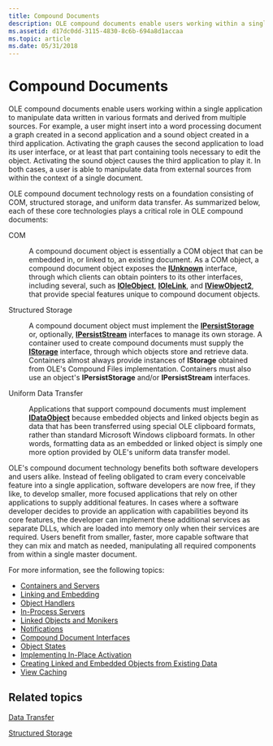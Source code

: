 ```yaml
---
title: Compound Documents
description: OLE compound documents enable users working within a single application to manipulate data written in various formats and derived from multiple sources.
ms.assetid: d17dc0dd-3115-4830-8c6b-694a8d1accaa
ms.topic: article
ms.date: 05/31/2018
---
```


# Compound Documents

OLE compound documents enable users working within a single application to manipulate data written in various formats and derived from multiple sources. For example, a user might insert into a word processing document a graph created in a second application and a sound object created in a third application. Activating the graph causes the second application to load its user interface, or at least that part containing tools necessary to edit the object. Activating the sound object causes the third application to play it. In both cases, a user is able to manipulate data from external sources from within the context of a single document.

OLE compound document technology rests on a foundation consisting of COM, structured storage, and uniform data transfer. As summarized below, each of these core technologies plays a critical role in OLE compound documents:

<dl> <dt>

<span id="COM"></span><span id="com"></span>COM
</dt> <dd>

A compound document object is essentially a COM object that can be embedded in, or linked to, an existing document. As a COM object, a compound document object exposes the [**IUnknown**](/windows/desktop/api/Unknwn/nn-unknwn-iunknown) interface, through which clients can obtain pointers to its other interfaces, including several, such as [**IOleObject**](/windows/desktop/api/OleIdl/nn-oleidl-ioleobject), [**IOleLink**](/windows/desktop/api/OleIdl/nn-oleidl-iolelink), and [**IViewObject2**](/windows/desktop/api/OleIdl/nn-oleidl-iviewobject2), that provide special features unique to compound document objects.

</dd> <dt>

<span id="Structured_Storage"></span><span id="structured_storage"></span><span id="STRUCTURED_STORAGE"></span>Structured Storage
</dt> <dd>

A compound document object must implement the [**IPersistStorage**](/windows/desktop/api/ObjIdl/nn-objidl-ipersiststorage) or, optionally, [**IPersistStream**](/windows/desktop/api/ObjIdl/nn-objidl-ipersiststream) interfaces to manage its own storage. A container used to create compound documents must supply the [**IStorage**](/windows/desktop/api/objidl/nn-objidl-istorage) interface, through which objects store and retrieve data. Containers almost always provide instances of **IStorage** obtained from OLE's Compound Files implementation. Containers must also use an object's **IPersistStorage** and/or **IPersistStream** interfaces.

</dd> <dt>

<span id="Uniform_Data_Transfer"></span><span id="uniform_data_transfer"></span><span id="UNIFORM_DATA_TRANSFER"></span>Uniform Data Transfer
</dt> <dd>

Applications that support compound documents must implement [**IDataObject**](/windows/desktop/api/ObjIdl/nn-objidl-idataobject) because embedded objects and linked objects begin as data that has been transferred using special OLE clipboard formats, rather than standard Microsoft Windows clipboard formats. In other words, formatting data as an embedded or linked object is simply one more option provided by OLE's uniform data transfer model.

</dd> </dl>

OLE's compound document technology benefits both software developers and users alike. Instead of feeling obligated to cram every conceivable feature into a single application, software developers are now free, if they like, to develop smaller, more focused applications that rely on other applications to supply additional features. In cases where a software developer decides to provide an application with capabilities beyond its core features, the developer can implement these additional services as separate DLLs, which are loaded into memory only when their services are required. Users benefit from smaller, faster, more capable software that they can mix and match as needed, manipulating all required components from within a single master document.

For more information, see the following topics:

-   [Containers and Servers](containers-and-servers.md)
-   [Linking and Embedding](linking-and-embedding.md)
-   [Object Handlers](object-handlers.md)
-   [In-Process Servers](in-process-servers.md)
-   [Linked Objects and Monikers](linked-objects-and-monikers.md)
-   [Notifications](notifications.md)
-   [Compound Document Interfaces](compound-document-interfaces.md)
-   [Object States](object-states.md)
-   [Implementing In-Place Activation](implementing-in-place-activation.md)
-   [Creating Linked and Embedded Objects from Existing Data](creating-linked-and-embedded-objects-from-existing-data.md)
-   [View Caching](view-caching.md)

## Related topics

<dl> <dt>

[Data Transfer](data-transfer.md)
</dt> <dt>

[Structured Storage](/windows/desktop/Stg/structured-storage-start-page)
</dt> </dl>

 

 